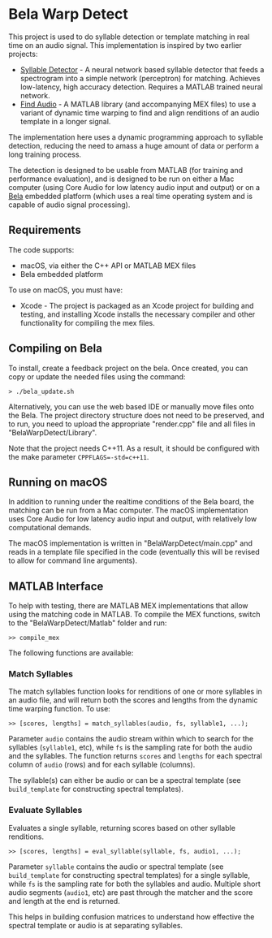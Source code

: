 Bela Warp Detect
================

This project is used to do syllable detection or template matching in real time
on an audio signal. This implementation is inspired by two earlier projects:

* [Syllable Detector](https://github.com/gardner-lab/syllable-detector-swift) - A neural network based syllable detector that feeds a spectrogram into a simple network (perceptron) for matching. Achieves low-latency, high accuracy detection. Requires a MATLAB trained neural network.
* [Find Audio](https://github.com/gardner-lab/find-audio) - A MATLAB library (and accompanying MEX files) to use a variant of dynamic time warping to find and align renditions of an audio template in a longer signal.

The implementation here uses a dynamic programming approach to syllable detection, 
reducing the need to amass a huge amount of data or perform a long training process.

The detection is designed to be usable from MATLAB (for training and performance 
evaluation), and is designed to be run on either a Mac computer (using Core Audio for low 
latency audio input and output) or on a [Bela](http://bela.io) embedded platform 
(which uses a real time operating system and is capable of audio signal processing).


Requirements
------------

The code supports:

* macOS, via either the C++ API or MATLAB MEX files
* Bela embedded platform

To use on macOS, you must have:

* Xcode - The project is packaged as an Xcode project for building and testing, and installing Xcode installs the necessary compiler and other functionality for compiling the mex files.


Compiling on Bela
-----------------

To install, create a feedback project on the bela. Once created, you can copy or update the needed files using the command:

```
> ./bela_update.sh
```

Alternatively, you can use the web based IDE or manually move files onto the Bela. The project directory structure does not need to be preserved, and to run, you need to upload the appropriate "render.cpp" file and all files in "BelaWarpDetect/Library".

Note that the project needs C++11. As a result, it should be configured with the make parameter `CPPFLAGS=-std=c++11`.

Running on macOS
----------------

In addition to running under the realtime conditions of the Bela board, the matching
can be run from a Mac computer. The macOS implementation uses Core Audio for low latency
audio input and output, with relatively low computational demands.

The macOS implementation is written in "BelaWarpDetect/main.cpp" and reads in a template
file specified in the code (eventually this will be revised to allow for command line
arguments).


MATLAB Interface
----------------

To help with testing, there are MATLAB MEX implementations that allow using the matching code in MATLAB. To compile the MEX functions, switch to the "BelaWarpDetect/Matlab" folder and run:

```
>> compile_mex
````

The following functions are available:

### Match Syllables

The match syllables function looks for renditions of one or more syllables in an audio file, and will return both the scores and lengths from the dynamic time warping function. To use:

```
>> [scores, lengths] = match_syllables(audio, fs, syllable1, ...);
```

Parameter `audio` contains the audio stream within which to search for the syllables (`syllable1`, etc), while `fs` is the sampling rate for both the audio and the syllables. The function returns `scores` and `lengths` for each spectral column of `audio` (rows) and for each syllable (columns).

The syllable(s) can either be audio or can be a spectral template (see `build_template` for constructing spectral templates).

### Evaluate Syllables

Evaluates a single syllable, returning scores based on other syllable renditions.

```
>> [scores, lengths] = eval_syllable(syllable, fs, audio1, ...);
```

Parameter `syllable` contains the audio or spectral template (see `build_template` for constructing spectral templates) for a single syllable, while `fs` is the sampling rate for both the syllables and audio. Multiple short audio segments (`audio1`, etc) are past through the matcher and the score and length at the end is returned.

This helps in building confusion matrices to understand how effective the spectral template or audio is at separating syllables.
